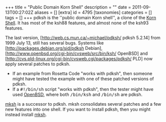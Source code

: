 +++
title = "Public Domain Korn Shell"
description = ""
date = 2011-09-13T00:27:02Z
aliases = []
[extra]
id = 4795
[taxonomies]
categories = []
tags = []
+++
pdksh is the ''public domain Korn shell'', a clone of the [Korn Shell](https://rosettacode.org/wiki/Korn_Shell). It has most of the ksh88 features, and almost none of the ksh93 features.

The last version, [http://web.cs.mun.ca/~michael/pdksh/ pdksh 5.2.14] from 1999 July 13, still has several bugs. Systems like [http://packages.debian.org/sid/pdksh Debian], [http://www.openbsd.org/cgi-bin/cvsweb/src/bin/ksh/ OpenBSD] and [http://cvs.pld-linux.org/cgi-bin/cvsweb.cgi/packages/pdksh/ PLD] now apply several patches to pdksh.

* If an example from Rosetta Code "works with pdksh", then someone might have tested the example with one of these patched versions of pdksh.
* If a <tt>#!/bin/sh</tt> script "works with pdksh", then the tester might have used [OpenBSD](https://rosettacode.org/wiki/OpenBSD), where both <tt>/bin/ksh</tt> and <tt>/bin/sh</tt> are pdksh.

[mksh](https://rosettacode.org/wiki/mksh) is a successor to pdksh. mksh consolidates several patches and a few new features into one shell. If you want to install pdksh, then you might instead install [mksh](https://rosettacode.org/wiki/mksh).

